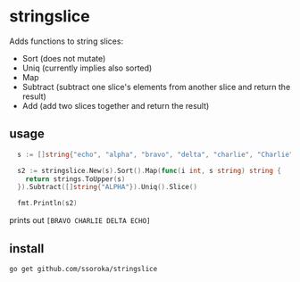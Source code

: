 # stringslice

Adds functions to string slices: 

- Sort (does not mutate)
- Uniq (currently implies also sorted)
- Map
- Subtract (subtract one slice's elements from another slice and return the result)
- Add (add two slices together and return the result)

## usage

```go
  s := []string{"echo", "alpha", "bravo", "delta", "charlie", "Charlie"}

  s2 := stringslice.New(s).Sort().Map(func(i int, s string) string {
    return strings.ToUpper(s)
  }).Subtract([]string{"ALPHA"}).Uniq().Slice()

  fmt.Println(s2)
```

prints out `[BRAVO CHARLIE DELTA ECHO]`

## install

`go get github.com/ssoroka/stringslice`